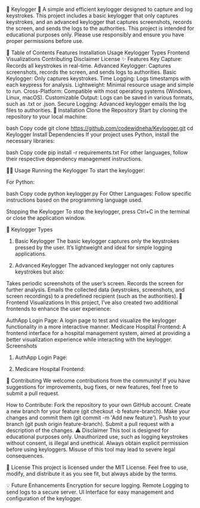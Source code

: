 🔑 Keylogger 🔑
A simple and efficient keylogger designed to capture and log keystrokes. This project includes a basic keylogger that only captures keystrokes, and an advanced keylogger that captures screenshots, records the screen, and sends the logs to the authorities. This project is intended for educational purposes only. Please use responsibly and ensure you have proper permissions before use.

📝 Table of Contents
Features
Installation
Usage
Keylogger Types
Frontend Visualizations
Contributing
Disclaimer
License
✨ Features
Key Capture: Records all keystrokes in real-time.
Advanced Keylogger: Captures screenshots, records the screen, and sends logs to authorities.
Basic Keylogger: Only captures keystrokes.
Time Logging: Logs timestamps with each keypress for analysis.
Lightweight: Minimal resource usage and simple to run.
Cross-Platform: Compatible with most operating systems (Windows, Linux, macOS).
Customizable Output: Logs can be saved in various formats, such as .txt or .json.
Secure Logging: Advanced keylogger emails the log files to authorities.
🚀 Installation
Clone the Repository
Start by cloning the repository to your local machine:

bash
Copy code
git clone https://github.com/codewidneha/Keylogger.git
cd Keylogger
Install Dependencies
If your project uses Python, install the necessary libraries:

bash
Copy code
pip install -r requirements.txt
For other languages, follow their respective dependency management instructions.

🏃‍♂️ Usage
Running the Keylogger
To start the keylogger:

For Python:

bash
Copy code
python keylogger.py
For Other Languages:
Follow specific instructions based on the programming language used.

Stopping the Keylogger
To stop the keylogger, press Ctrl+C in the terminal or close the application window.

🔑 Keylogger Types
1. Basic Keylogger
The basic keylogger captures only the keystrokes pressed by the user. It’s lightweight and ideal for simple logging applications.

2. Advanced Keylogger
The advanced keylogger not only captures keystrokes but also:

Takes periodic screenshots of the user’s screen.
Records the screen for further analysis.
Emails the collected data (keystrokes, screenshots, and screen recordings) to a predefined recipient (such as the authorities).
🏥 Frontend Visualizations
In this project, I’ve also created two additional frontends to enhance the user experience:

AuthApp Login Page: A login page to test and visualize the keylogger functionality in a more interactive manner.
Medicare Hospital Frontend: A frontend interface for a hospital management system, aimed at providing a better visualization experience while interacting with the keylogger.
Screenshots
1. AuthApp Login Page:

2. Medicare Hospital Frontend:

🤝 Contributing
We welcome contributions from the community! If you have suggestions for improvements, bug fixes, or new features, feel free to submit a pull request.

How to Contribute:
Fork the repository to your own GitHub account.
Create a new branch for your feature (git checkout -b feature-branch).
Make your changes and commit them (git commit -m 'Add new feature').
Push to your branch (git push origin feature-branch).
Submit a pull request with a description of the changes.
⚠️ Disclaimer
This tool is designed for educational purposes only. Unauthorized use, such as logging keystrokes without consent, is illegal and unethical. Always obtain explicit permission before using keyloggers. Misuse of this tool may lead to severe legal consequences.

📄 License
This project is licensed under the MIT License. Feel free to use, modify, and distribute it as you see fit, but always abide by the terms.

💡 Future Enhancements
Encryption for secure logging.
Remote Logging to send logs to a secure server.
UI Interface for easy management and configuration of the keylogger.
